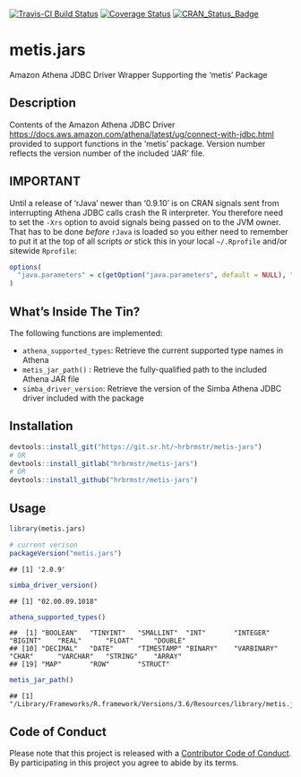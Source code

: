 
[![Travis-CI Build
Status](https://travis-ci.org/hrbrmstr/metis-jars.svg?branch=master)](https://travis-ci.org/hrbrmstr/metis-jars)
[![Coverage
Status](https://codecov.io/gh/hrbrmstr/metis-jars/branch/master/graph/badge.svg)](https://codecov.io/gh/hrbrmstr/metis-jars)
[![CRAN\_Status\_Badge](http://www.r-pkg.org/badges/version/metis-jars)](https://cran.r-project.org/package=metis.jars)

# metis.jars

Amazon Athena JDBC Driver Wrapper Supporting the ‘metis’ Package

## Description

Contents of the Amazon Athena JDBC Driver
<https://docs.aws.amazon.com/athena/latest/ug/connect-with-jdbc.html>
provided to support functions in the ‘metis’ package. Version number
reflects the version number of the included ‘JAR’ file.

## IMPORTANT

Until a release of ‘rJava’ newer than ‘0.9.10’ is on CRAN signals sent
from interrupting Athena JDBC calls crash the R interpreter. You
therefore need to set the `-Xrs` option to avoid signals being passed on
to the JVM owner. That has to be done *before* `rJava` is loaded so you
either need to remember to put it at the top of all scripts *or* stick
this in your local `~/.Rprofile` and/or sitewide `Rprofile`:

``` r
options(
  "java.parameters" = c(getOption("java.parameters", default = NULL), "-Xrs")
)
```

## What’s Inside The Tin?

The following functions are implemented:

  - `athena_supported_types`: Retrieve the current supported type names
    in Athena
  - `metis_jar_path()` : Retrieve the fully-qualified path to the
    included Athena JAR file
  - `simba_driver_version`: Retrieve the version of the Simba Athena
    JDBC driver included with the package

## Installation

``` r
devtools::install_git("https://git.sr.ht/~hrbrmstr/metis-jars")
# OR
devtools::install_gitlab("hrbrmstr/metis-jars")
# OR
devtools::install_github("hrbrmstr/metis-jars")
```

## Usage

``` r
library(metis.jars)

# current verison
packageVersion("metis.jars")
```

    ## [1] '2.0.9'

``` r
simba_driver_version()
```

    ## [1] "02.00.09.1018"

``` r
athena_supported_types()
```

    ##  [1] "BOOLEAN"   "TINYINT"   "SMALLINT"  "INT"       "INTEGER"   "BIGINT"    "REAL"      "FLOAT"     "DOUBLE"   
    ## [10] "DECIMAL"   "DATE"      "TIMESTAMP" "BINARY"    "VARBINARY" "CHAR"      "VARCHAR"   "STRING"    "ARRAY"    
    ## [19] "MAP"       "ROW"       "STRUCT"

``` r
metis_jar_path()
```

    ## [1] "/Library/Frameworks/R.framework/Versions/3.6/Resources/library/metis.jars/java/AthenaJDBC42_2.0.9.jar"

## Code of Conduct

Please note that this project is released with a [Contributor Code of
Conduct](CONDUCT.md). By participating in this project you agree to
abide by its terms.
